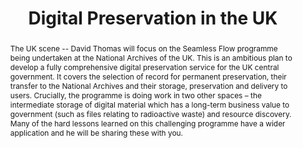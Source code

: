 ---
abstract: The UK scene -- David Thomas will focus on the Seamless Flow programme being
  undertaken at the National Archives of the UK. This is an ambitious plan to develop
  a fully comprehensive digital preservation service for the UK central government.
  It covers the selection of record for permanent preservation, their transfer to
  the National Archives and their storage, preservation and delivery to users. Crucially,
  the programme is doing work in two other spaces – the intermediate storage of digital
  material which has a long-term business value to government (such as files relating
  to radioactive waste) and resource discovery. Many of the hard lessons learned on
  this challenging programme have a wider application and he will be sharing these
  with you.
creators:
- Thomas, David
date: null
document_url: https://services.phaidra.univie.ac.at/api/object/o:294870/download
grand_parent: iPRES
institutions: []
keywords:
- ithaca
landing_page_url: https://phaidra.univie.ac.at/o:294870
language: eng
layout: publication
license: CC BY-SA 3.0 AT
notes_url: null
parent: iPRES 2006
presentation_url: null
publication_type: presentation
size: 1177940
source_name: iPRES
title: Digital Preservation in the UK
year: 2006
---